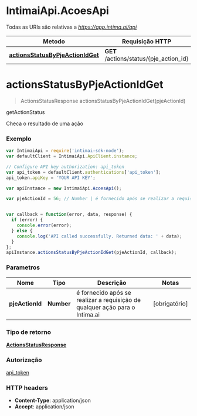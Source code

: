 # IntimaiApi.AcoesApi

Todas as URIs são relativas a *https://app.intima.ai/api*

Metodo | Requisição HTTP | Descrição
------------- | ------------- | -------------
[**actionsStatusByPjeActionIdGet**](AcoesApi.md#actionsStatusByPjeActionIdGet) | **GET** /actions/status/{pje_action_id} | getActionStatus


<a name="actionsStatusByPjeActionIdGet"></a>
# **actionsStatusByPjeActionIdGet**
> ActionsStatusResponse actionsStatusByPjeActionIdGet(pjeActionId)

getActionStatus

Checa o resultado de uma ação

### Exemplo
```javascript
var IntimaiApi = require('intimai-sdk-node');
var defaultClient = IntimaiApi.ApiClient.instance;

// Configure API key authorization: api_token
var api_token = defaultClient.authentications['api_token'];
api_token.apiKey = 'YOUR API KEY';

var apiInstance = new IntimaiApi.AcoesApi();

var pjeActionId = 56; // Number | é fornecido após se realizar a requisição de qualquer ação para o Intima.ai


var callback = function(error, data, response) {
  if (error) {
    console.error(error);
  } else {
    console.log('API called successfully. Returned data: ' + data);
  }
};
apiInstance.actionsStatusByPjeActionIdGet(pjeActionId, callback);
```

### Parametros

Nome | Tipo | Descrição | Notas
------------- | ------------- | ------------- | -------------
 **pjeActionId** | **Number**| é fornecido após se realizar a requisição de qualquer ação para o Intima.ai | [obrigatório]

### Tipo de retorno

[**ActionsStatusResponse**](ActionsStatusResponse.md)

### Autorização

[api_token](../README.md#api_token)

### HTTP headers

 - **Content-Type**: application/json
 - **Accept**: application/json

